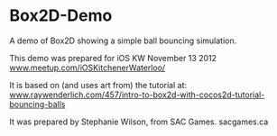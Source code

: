 Box2D-Demo
==========

A demo of Box2D showing a simple ball bouncing simulation.

This demo was prepared for iOS KW November 13 2012
www.meetup.com/iOSKitchenerWaterloo/

It is based on (and uses art from) the tutorial at:
www.raywenderlich.com/457/intro-to-box2d-with-cocos2d-tutorial-bouncing-balls

It was prepared by Stephanie Wilson, from SAC Games.
sacgames.ca